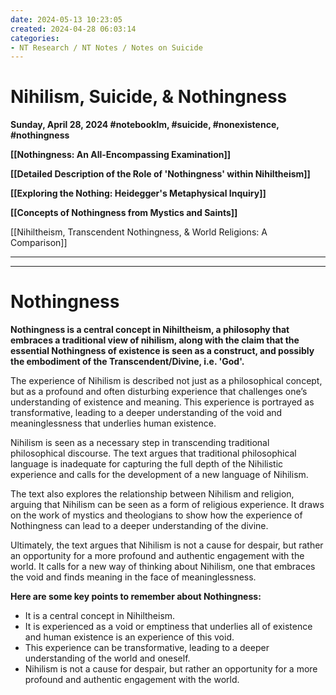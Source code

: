 ```yaml
---
date: 2024-05-13 10:23:05
created: 2024-04-28 06:03:14
categories:
- NT Research / NT Notes / Notes on Suicide
---
```


# **Nihilism, Suicide, & Nothingness**

**Sunday, April 28, 2024 #notebooklm, #suicide, #nonexistence, #nothingness**

**[[Nothingness: An All-Encompassing Examination]]** 

**[[Detailed Description of the Role of 'Nothingness' within Nihiltheism]]**

**[[Exploring the Nothing: Heidegger's Metaphysical Inquiry]]** 

**[[Concepts of Nothingness from Mystics and Saints]]**

[[Nihiltheism, Transcendent Nothingness, & World Religions: A Comparison]]

* * *

  

* * *

# Nothingness

**Nothingness is a central concept in Nihiltheism, a philosophy that embraces a traditional view of nihilism, along with the claim that the essential Nothingness of existence is seen as a construct, and possibly the embodiment of the Transcendent/Divine, i.e. 'God'.**

The experience of Nihilism is described not just as a philosophical concept, but as a profound and often disturbing experience that challenges one’s understanding of existence and meaning. This experience is portrayed as transformative, leading to a deeper understanding of the void and meaninglessness that underlies human existence.

Nihilism is seen as a necessary step in transcending traditional philosophical discourse. The text argues that traditional philosophical language is inadequate for capturing the full depth of the Nihilistic experience and calls for the development of a new language of Nihilism.

The text also explores the relationship between Nihilism and religion, arguing that Nihilism can be seen as a form of religious experience. It draws on the work of mystics and theologians to show how the experience of Nothingness can lead to a deeper understanding of the divine.

Ultimately, the text argues that Nihilism is not a cause for despair, but rather an opportunity for a more profound and authentic engagement with the world. It calls for a new way of thinking about Nihilism, one that embraces the void and finds meaning in the face of meaninglessness.

**Here are some key points to remember about Nothingness:**

- It is a central concept in Nihiltheism.
- It is experienced as a void or emptiness that underlies all of existence and human existence is an experience of this void.
- This experience can be transformative, leading to a deeper understanding of the world and oneself.
- Nihilism is not a cause for despair, but rather an opportunity for a more profound and authentic engagement with the world.